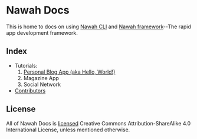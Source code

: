 # Nawah Docs

This is home to docs on using [Nawah CLI](https://github.com/nawah-io/nawah_cli) and [Nawah framework](https://github.com/nawah-io/nawah_framework)--The rapid app development framework.

## Index
* Tutorials:
  1. [Personal Blog App (aka Hello, World!)](./tutorial_blog/README.md)
  2. Magazine App
  3. Social Network
* [Contributors](./CONTRIBUTORS.md)

## License
All of Nawah Docs is [licensed](./LICENSE) Creative Commons Attribution-ShareAlike 4.0 International License, unless mentioned otherwise.